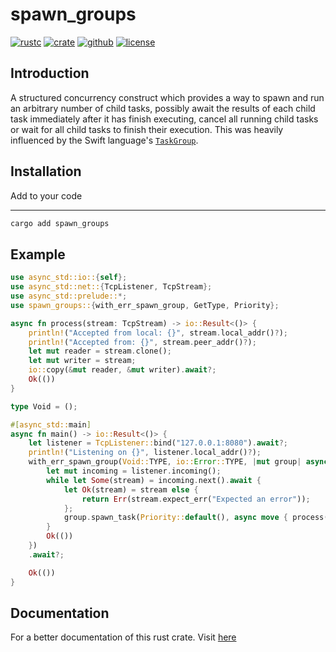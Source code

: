 # spawn_groups

[![rustc](https://img.shields.io/badge/rustc-1.70+-blue?style=flat-square&logo=rust)](https://www.rust-lang.org)
[![crate](https://img.shields.io/docsrs/spawn_groups)](https://docs.rs/spawn_groups/0.1.0)
[![github](https://img.shields.io/badge/spawn_group-grey?logo=Github&logoColor=white&label=github&labelColor=black)](https://github.com/Genaro-Chris/spawn_groups)
[![license](https://img.shields.io/github/license/Genaro-Chris/spawn_groups)]()

## Introduction

A structured concurrency construct which provides a way to spawn and run an arbitrary number of child tasks,
possibly await the results of each child task immediately after it has finish executing, cancel all running child tasks or wait for all child tasks to finish their execution.
This was heavily influenced by the Swift language's [`TaskGroup`](https://developer.apple.com/documentation/swift/taskgroup).

## Installation

Add to your code
****

```sh
cargo add spawn_groups
```

## Example

```rust
use async_std::io::{self};
use async_std::net::{TcpListener, TcpStream};
use async_std::prelude::*;
use spawn_groups::{with_err_spawn_group, GetType, Priority};

async fn process(stream: TcpStream) -> io::Result<()> {
    println!("Accepted from local: {}", stream.local_addr()?);
    println!("Accepted from: {}", stream.peer_addr()?);
    let mut reader = stream.clone();
    let mut writer = stream;
    io::copy(&mut reader, &mut writer).await?;
    Ok(())
}

type Void = ();

#[async_std::main]
async fn main() -> io::Result<()> {
    let listener = TcpListener::bind("127.0.0.1:8080").await?;
    println!("Listening on {}", listener.local_addr()?);
    with_err_spawn_group(Void::TYPE, io::Error::TYPE, |mut group| async move {
        let mut incoming = listener.incoming();
        while let Some(stream) = incoming.next().await {
            let Ok(stream) = stream else {
                return Err(stream.expect_err("Expected an error"));
            };
            group.spawn_task(Priority::default(), async move { process(stream).await });
        }
        Ok(())
    })
    .await?;

    Ok(())
}
```

## Documentation

For a better documentation of this rust crate. Visit [here](https://docs.rs/spawn_groups/1.0.0)
